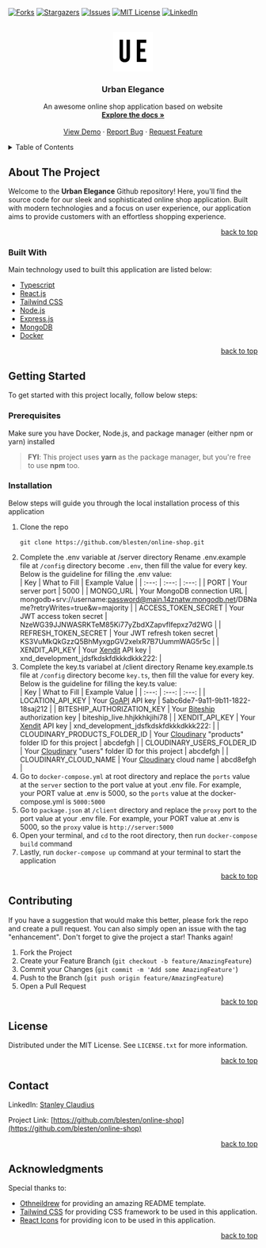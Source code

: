 <div id="top"></div>

[![Forks][forks-shield]][forks-url]
[![Stargazers][stars-shield]][stars-url]
[![Issues][issues-shield]][issues-url]
[![MIT License][license-shield]][license-url]
[![LinkedIn][linkedin-shield]][linkedin-url]

<br />
<div align="center">
  <a href="https://github.com/blesten/online-shop">
    <img src="client/public/images/logo_white.jpg" alt="Logo" width="80" height="80">
  </a>

  <h3 align="center">Urban Elegance</h3>

  <p align="center">
    An awesome online shop application based on website
    <br />
    <a href="https://github.com/blesten/online-shop"><strong>Explore the docs »</strong></a>
    <br />
    <br />
    <a href="https://github.com/blesten/online-shop">View Demo</a>
    ·
    <a href="https://github.com/blesten/online-shop/issues">Report Bug</a>
    ·
    <a href="https://github.com/blesten/online-shop/issues">Request Feature</a>
  </p>
</div>

<details>
  <summary>Table of Contents</summary>
  <ol>
    <li>
      <a href="#about-the-project">About The Project</a>
      <ul>
        <li><a href="#built-with">Built With</a></li>
      </ul>
    </li>
    <li>
      <a href="#getting-started">Getting Started</a>
      <ul>
        <li><a href="#prerequisites">Prerequisites</a></li>
        <li><a href="#installation">Installation</a></li>
      </ul>
    </li>
    <li><a href="#contributing">Contributing</a></li>
    <li><a href="#license">License</a></li>
    <li><a href="#contact">Contact</a></li>
    <li><a href="#acknowledgments">Acknowledgments</a></li>
  </ol>
</details>

## About The Project

Welcome to the **Urban Elegance** Github repository! Here, you'll find the source code for our sleek and sophisticated online shop application. Built with modern technologies and a focus on user experience, our application aims to provide customers with an effortless shopping experience.

<p align="right"><a href="#top">back to top</a></p>

### Built With

Main technology used to built this application are listed below:

* [Typescript](https://www.typescriptlang.org/)
* [React.js](https://www.reactjs.org/)
* [Tailwind CSS](https://www.tailwindcss.com/)
* [Node.js](https://www.nodejs.org/)
* [Express.js](https://www.expressjs.com/)
* [MongoDB](https://www.mongodb.com/cloud/atlas/)
* [Docker](https://www.docker.com/)

<p align="right"><a href="#top">back to top</a></p>

## Getting Started

To get started with this project locally, follow below steps:

### Prerequisites

Make sure you have Docker, Node.js, and package manager (either npm or yarn) installed

>**FYI**: This project uses **yarn** as the package manager, but you're free to use **npm** too.

### Installation

Below steps will guide you through the local installation process of this application

1. Clone the repo
   ```
   git clone https://github.com/blesten/online-shop.git
   ```
2. Complete the .env variable at /server directory
Rename .env.example file at ```/config``` directory become ```.env```, then fill the value for every key. Below is the guideline for filling the .env value:<br/>
    | Key | What to Fill | Example Value |
    | :---: | :---: | :---: |
    | PORT | Your server port | 5000 |
    | MONGO_URL | Your MongoDB connection URL | mongodb+srv://username:password@main.14znatw.mongodb.net/DBName?retryWrites=true&w=majority |
    | ACCESS_TOKEN_SECRET | Your JWT access token secret | NzeWG39JJNWASRKTeM85Ki77yZbdXZapvfIfepxz7d2WG |
    | REFRESH_TOKEN_SECRET | Your JWT refresh token secret | KS3VuMkQkGzzQ5BhMyxgpGV2xelxR7B7UummWAG5r5c |
    | XENDIT_API_KEY | Your <a href="https://www.xendit.co/">Xendit</a> API key | xnd_development_jdsfkdskfdkkkdkkk222: |
3. Complete the key.ts variabel at /client directory
Rename key.example.ts file at ```/config``` directory become ```key.ts```, then fill the value for every key. Below is the guideline for filling the key.ts value:<br/>
    | Key | What to Fill | Example Value |
    | :---: | :---: | :---: |
    | LOCATION_API_KEY | Your <a href="https://www.goapi.io/api-wilayah-indonesia/">GoAPI</a> API key | 5abc6de7-9a11-9b11-1822-18saj212 |
    | BITESHIP_AUTHORIZATION_KEY | Your <a href="https://www.biteship.com/">Biteship</a> authorization key | biteship_live.hhjkkhkjihi78 |
    | XENDIT_API_KEY | Your <a href="https://www.xendit.co/">Xendit</a> API key | xnd_development_jdsfkdskfdkkkdkkk222: |
    | CLOUDINARY_PRODUCTS_FOLDER_ID | Your <a href="https://www.cloudinary.com/">Cloudinary</a> "products" folder ID for this project | abcdefgh |
    | CLOUDINARY_USERS_FOLDER_ID | Your <a href="https://www.cloudinary.com/">Cloudinary</a> "users" folder ID for this project | abcdefgh |
    | CLOUDINARY_CLOUD_NAME | Your <a href="https://www.cloudinary.com/">Cloudinary</a> cloud name | abcd8efgh |
4. Go to ```docker-compose.yml``` at root directory and replace the ```ports``` value at the ```server``` section to the port value at yout .env file. For example, your PORT value at .env is 5000, so the ```ports``` value at the docker-compose.yml is ```5000:5000```
5. Go to ```package.json``` at ```/client``` directory and replace the ```proxy``` port to the port value at your .env file. For example, your PORT value at .env is 5000, so the ```proxy``` value is ```http://server:5000```
6. Open your terminal, and ```cd``` to the root directory, then run ```docker-compose build``` command
7. Lastly, run ```docker-compose up``` command at your terminal to start the application

<p align="right"><a href="#top">back to top</a></p>

## Contributing

If you have a suggestion that would make this better, please fork the repo and create a pull request. You can also simply open an issue with the tag "enhancement".
Don't forget to give the project a star! Thanks again!

1. Fork the Project
2. Create your Feature Branch (`git checkout -b feature/AmazingFeature`)
3. Commit your Changes (`git commit -m 'Add some AmazingFeature'`)
4. Push to the Branch (`git push origin feature/AmazingFeature`)
5. Open a Pull Request

<p align="right"><a href="#top">back to top</a></p>

## License

Distributed under the MIT License. See `LICENSE.txt` for more information.

<p align="right"><a href="#top">back to top</a></p>

## Contact

LinkedIn: [Stanley Claudius](https://www.linkedin.com/in/stanleyclaudius)

Project Link: [https://github.com/blesten/online-shop](https://github.com/blesten/online-shop)

<p align="right"><a href="#top">back to top</a></p>

## Acknowledgments

Special thanks to:

* [Othneildrew](https://github.com/othneildrew/) for providing an amazing README template.
* [Tailwind CSS](https://tailwindcss.com) for providing CSS framework to be used in this application.
* [React Icons](https://react-icons.github.io/react-icons/) for providing icon to be used in this application.

<p align="right"><a href="#top">back to top</a></p>

[forks-shield]: https://img.shields.io/github/forks/blesten/online-shop.svg?style=for-the-badge
[forks-url]: https://github.com/blesten/online-shop/network/members
[stars-shield]: https://img.shields.io/github/stars/blesten/online-shop.svg?style=for-the-badge
[stars-url]: https://github.com/blesten/online-shop/stargazers
[issues-shield]: https://img.shields.io/github/issues/blesten/online-shop.svg?style=for-the-badge
[issues-url]: https://github.com/blesten/online-shop/issues
[license-shield]: https://img.shields.io/github/license/blesten/online-shop.svg?style=for-the-badge
[license-url]: https://github.com/blesten/online-shop/blob/master/LICENSE.txt
[linkedin-shield]: https://img.shields.io/badge/-LinkedIn-black.svg?style=for-the-badge&logo=linkedin&colorB=555
[linkedin-url]: https://linkedin.com/in/stanleyclaudius